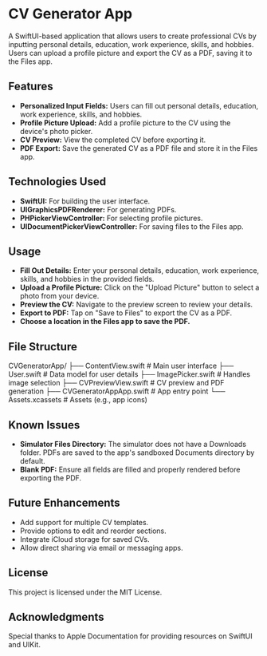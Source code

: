 # CV Generator App

A SwiftUI-based application that allows users to create professional CVs by inputting personal details, education, work experience, skills, and hobbies. Users can upload a profile picture and export the CV as a PDF, saving it to the Files app.

## Features

- **Personalized Input Fields:** Users can fill out personal details, education, work experience, skills, and hobbies.
- **Profile Picture Upload:** Add a profile picture to the CV using the device's photo picker.
- **CV Preview:** View the completed CV before exporting it.
- **PDF Export:** Save the generated CV as a PDF file and store it in the Files app.
		
## Technologies Used

- **SwiftUI:** For building the user interface.
- **UIGraphicsPDFRenderer:** For generating PDFs.
- **PHPickerViewController:** For selecting profile pictures.
- **UIDocumentPickerViewController:** For saving files to the Files app.

## Usage

- **Fill Out Details:** Enter your personal details, education, work experience, skills, and hobbies in the provided fields.
- **Upload a Profile Picture:** Click on the "Upload Picture" button to select a photo from your device.
- **Preview the CV:** Navigate to the preview screen to review your details.
- **Export to PDF:** Tap on "Save to Files" to export the CV as a PDF.
- **Choose a location in the Files app to save the PDF.**

## File Structure

CVGeneratorApp/ ├── ContentView.swift # Main user interface ├── User.swift # Data model for user details ├── ImagePicker.swift # Handles image selection ├── CVPreviewView.swift # CV preview and PDF generation ├── CVGeneratorAppApp.swift # App entry point └── Assets.xcassets # Assets (e.g., app icons)


## Known Issues

- **Simulator Files Directory:** The simulator does not have a Downloads folder. PDFs are saved to the app's sandboxed Documents directory by default.
- **Blank PDF:** Ensure all fields are filled and properly rendered before exporting the PDF.

## Future Enhancements

- Add support for multiple CV templates.
- Provide options to edit and reorder sections.
- Integrate iCloud storage for saved CVs.
- Allow direct sharing via email or messaging apps.

## License

This project is licensed under the MIT License.

## Acknowledgments

Special thanks to Apple Documentation for providing resources on SwiftUI and UIKit.
